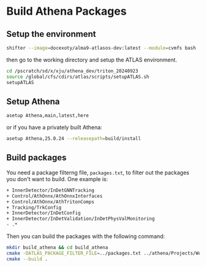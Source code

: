 # Build Athena Packages

## Setup the environment
```bash
shifter --image=docexoty/alma9-atlasos-dev:latest --module=cvmfs bash 
```

then go to the working directory and setup the ATLAS environment.
```bash
cd /pscratch/sd/x/xju/athena_dev/triton_20240923
source /global/cfs/cdirs/atlas/scripts/setupATLAS.sh 
setupATLAS
```

## Setup Athena
```bash
asetup Athena,main,latest,here
```
or if you have a privately built Athena:
```bash
asetup Athena,25.0.24 --releasepath=build/install
```

## Build packages
You need a package filterng file, `packages.txt`,
to filter out the packages you don't want to build.
One example is:
```txt
+ InnerDetector/InDetGNNTracking
+ Control/AthOnnx/AthOnnxInterfaces
+ Control/AthOnnx/AthTritonComps
+ Tracking/TrkConfig
+ InnerDetector/InDetConfig
+ InnerDetector/InDetValidation/InDetPhysValMonitoring
- .*
```
Then you can build the packages with the following command:
```bash
mkdir build_athena && cd build_athena
cmake -DATLAS_PACKAGE_FILTER_FILE=../packages.txt ../athena/Projects/WorkDir
cmake --build . 
```
